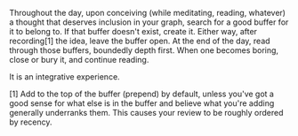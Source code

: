 Throughout the day, upon conceiving (while meditating, reading, whatever) a thought that deserves inclusion in your graph, search for a good buffer for it to belong to. If that buffer doesn't exist, create it. Either way, after recording[1] the idea, leave the buffer open. At the end of the day, read through those buffers, boundedly depth first. When one becomes boring, close or bury it, and continue reading.

It is an integrative experience.


[1] Add to the top of the buffer (prepend) by default, unless you've got a good sense for what else is in the buffer and believe what you're adding generally underranks them. This causes your review to be roughly ordered by recency.

